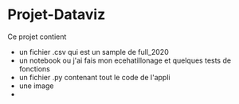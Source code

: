 # Projet-Dataviz

Ce projet contient 
- un fichier .csv qui est un sample de full_2020
- un notebook ou j'ai fais mon ecehatillonage et quelques tests de fonctions
- un fichier .py contenant tout le code de l'appli
- une image
-
